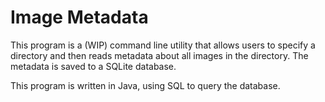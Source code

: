 # Image Metadata
This program is a (WIP) command line utility that allows users to specify a directory and then reads metadata about all images in the directory. The metadata is saved to a SQLite database. 

This program is written in Java, using SQL to query the database. 
